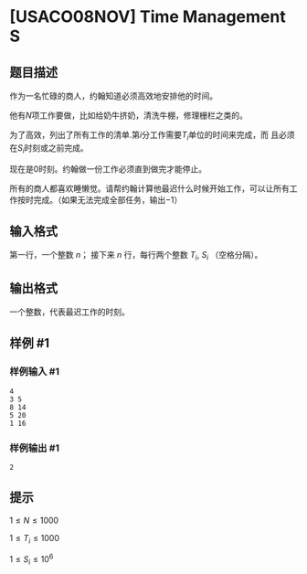 # [USACO08NOV] Time Management S

## 题目描述

作为一名忙碌的商人，约翰知道必须高效地安排他的时间。

他有$N$项工作要做，比如给奶牛挤奶，清洗牛棚，修理栅栏之类的。

为了高效，列出了所有工作的清单.第$i$分工作需要$T_i$单位的时间来完成，而 且必须在$S_i$时刻或之前完成。

现在是$0$时刻。约翰做一份工作必须直到做完才能停止。

所有的商人都喜欢睡懒觉。请帮约翰计算他最迟什么时候开始工作，可以让所有工作按时完成。（如果无法完成全部任务，输出$-1$）

## 输入格式

第一行，一个整数 $n$；
接下来 $n$ 行，每行两个整数 $T_i$, $S_i$ （空格分隔）。

## 输出格式

一个整数，代表最迟工作的时刻。

## 样例 #1

### 样例输入 #1

```
4 
3 5 
8 14 
5 20 
1 16
```

### 样例输出 #1

```
2
```

## 提示

$1 \le N \le 1000$

$1 \le T_i \le 1000$

$1 \le S_i \le 10^6$

